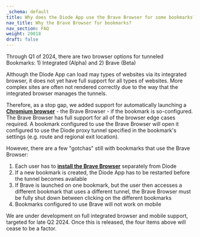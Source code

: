 ```yaml
---
_schema: default
title: Why does the Diode App use the Brave Browser for some bookmarks?
nav_title: Why the Brave Browser for bookmarks?
nav_section: FAQ
weight: 20018
draft: false
---
```

Through Q1 of 2024, there are two browser options for tunneled Bookmarks: 1) Integrated (Alpha) and 2) Brave (Beta)

Although the Diode App can load may types of websites via its integrated browser, it does not yet have full support for all types of websites. More complex sites are often not rendered correctly due to the way that the integrated browser manages the tunnels.

Therefore, as a stop gap, we added support for automatically launching a <a href="https://en.wikipedia.org/wiki/Chromium_(web_browser)" target="_blank" rel="noopener"><strong>Chromium browser</strong></a> - the Brave Browser - if the bookmark is so-configured. The Brave Browser has full support for all of the browser edge cases required. A bookmark configured to use the Brave Browser will open it configured to use the Diode proxy tunnel specified in the bookmark's settings (e.g. route and regional exit location).

However, there are a few "gotchas" still with bookmarks that use the Brave Browser:

1. Each user has to <a href="https://brave.com/" target="_blank" rel="noopener"><strong>install the Brave Browser</strong></a> separately from Diode
2. If a new bookmark is created, the Diode App has to be restarted before the tunnel becomes available
3. If Brave is launched on one bookmark, but the user then accesses a different bookmark that uses a different tunnel, the Brave Browser must be fully shut down between clicking on the different bookmarks
4. Bookmarks configured to use Brave will not work on mobile

We are under development on full integrated browser and mobile support, targeted for late Q2 2024. Once this is released, the four items above will cease to be a factor.